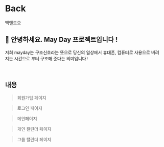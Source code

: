 # Back
백엔드으
## 🙌 안녕하세요. May Day 프로젝트입니다 !

저희 mayday는 구조신호라는 뜻으로 당신의 일상에서 휴대폰, 컴퓨터로 사용으로 버려지는 시간으로 부터 구조해 준다는 의미입니다 !
 



<br>   
   
## 내용

>회원가입 페이지



>로그인 페이지

>메인페이지

> 개인 캘린더 페이지

>그룹 캘린더 페이지
   

<br>   
